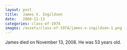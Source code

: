 ```yaml
---
layout: post
title:  James V. Ingildsen
date:   2008-11-13
categories: class-of-1974
images: /assets/class-of-1974/james-v-ingildsen-1.png
---
```

James died on November 13, 2008.  He was 53 years old.
